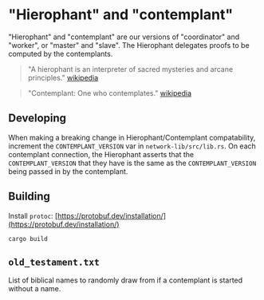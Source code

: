 # "Hierophant" and "contemplant"

"Hierophant" and "contemplant" are our versions of "coordinator" and "worker", or
"master" and "slave".  The Hierophant delegates proofs to be computed by the
contemplants.

> "A hierophant is an interpreter of sacred mysteries and arcane principles."
[wikipedia](https://en.wikipedia.org/wiki/Hierophant)

> "Contemplant: One who contemplates."
[wikipedia](https://en.wiktionary.org/wiki/contemplant)

## Developing

When making a breaking change in Hierophant/Contemplant compatability, increment
the `CONTEMPLANT_VERSION` var in `network-lib/src/lib.rs`.  On each contemplant
connection, the Hierophant asserts that the `CONTEMPLANT_VERSION` that they have
is the same as the `CONTEMPLANT_VERSION` being passed in by the contemplant.

## Building

Install `protoc`: [https://protobuf.dev/installation/](https://protobuf.dev/installation/)

`cargo build`

## `old_testament.txt`

List of biblical names to randomly draw from if a contemplant is started without a name.
